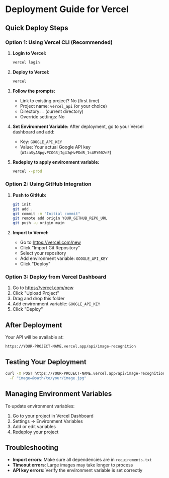 # Deployment Guide for Vercel

## Quick Deploy Steps

### Option 1: Using Vercel CLI (Recommended)

1. **Login to Vercel:**
   ```bash
   vercel login
   ```

2. **Deploy to Vercel:**
   ```bash
   vercel
   ```

3. **Follow the prompts:**
   - Link to existing project? No (first time)
   - Project name: `vercel_api` (or your choice)
   - Directory: `.` (current directory)
   - Override settings: No

4. **Set Environment Variable:**
   After deployment, go to your Vercel dashboard and add:
   - Key: `GOOGLE_API_KEY`
   - Value: Your actual Google API key (`AIzaSyABpgvPCOG3jIg4JqHvPDdR_1s4MY002eE`)

5. **Redeploy to apply environment variable:**
   ```bash
   vercel --prod
   ```

### Option 2: Using GitHub Integration

1. **Push to GitHub:**
   ```bash
   git init
   git add .
   git commit -m "Initial commit"
   git remote add origin YOUR_GITHUB_REPO_URL
   git push -u origin main
   ```

2. **Import to Vercel:**
   - Go to https://vercel.com/new
   - Click "Import Git Repository"
   - Select your repository
   - Add environment variable: `GOOGLE_API_KEY`
   - Click "Deploy"

### Option 3: Deploy from Vercel Dashboard

1. Go to https://vercel.com/new
2. Click "Upload Project"
3. Drag and drop this folder
4. Add environment variable: `GOOGLE_API_KEY`
5. Click "Deploy"

## After Deployment

Your API will be available at:
```
https://YOUR-PROJECT-NAME.vercel.app/api/image-recognition
```

## Testing Your Deployment

```bash
curl -X POST https://YOUR-PROJECT-NAME.vercel.app/api/image-recognition \
  -F "image=@path/to/your/image.jpg"
```

## Managing Environment Variables

To update environment variables:

1. Go to your project in Vercel Dashboard
2. Settings → Environment Variables
3. Add or edit variables
4. Redeploy your project

## Troubleshooting

- **Import errors**: Make sure all dependencies are in `requirements.txt`
- **Timeout errors**: Large images may take longer to process
- **API key errors**: Verify the environment variable is set correctly
